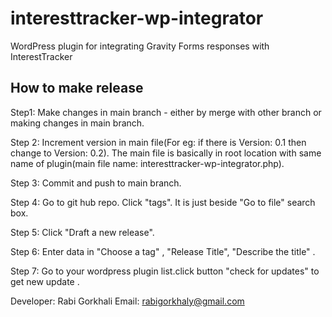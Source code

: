 # interesttracker-wp-integrator
WordPress plugin for integrating Gravity Forms responses with InterestTracker

## How to make release

<p>Step1: Make changes in main branch - either by merge with other branch or making changes in main branch.</p>
Step 2: Increment version in main file(For eg: if there is Version: 0.1 then change to Version: 0.2). The main file is basically in root location with same name of plugin(main file name: interesttracker-wp-integrator.php).</p>
Step 3: Commit and push to main branch.</p>
Step 4: Go to git hub repo. Click "tags". It is just beside "Go to file" search box.</p>
Step 5: Click "Draft a new release".</p>
Step 6: Enter data in "Choose a tag" , "Release Title", "Describe the title" .</p>
Step 7: Go to your wordpress plugin list.click button "check for updates" to get new update .</p>


Developer: Rabi Gorkhali
Email: rabigorkhaly@gmail.com